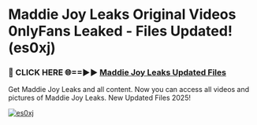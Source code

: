 # Maddie Joy Leaks Original Videos 0nlyFans Leaked - Files Updated! (es0xj)

<h3>🔴 CLICK HERE 🌐==►► <a href="https://tinyurl.com/ms9xzufz" rel="nofollow">Maddie Joy Leaks Updated Files</a></h3>

Get Maddie Joy Leaks and all content. Now you can access all videos and pictures of Maddie Joy Leaks. New Updated Files 2025!

[![es0xj](https://i.imgur.com/ppqm5kG.gif)](https://tinyurl.com/ms9xzufz)
